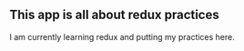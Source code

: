 ## This app is all about redux practices
I am currently learning redux and putting my practices here.